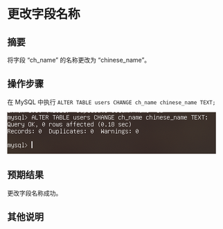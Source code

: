 # 更改字段名称

## 摘要

将字段 “ch_name” 的名称更改为 “chinese_name”。

## 操作步骤

在 MySQL 中执行 `ALTER TABLE users CHANGE ch_name chinese_name TEXT;`

![更改字段名称](./img/更改字段名称.png)

## 预期结果

更改字段名称成功。

## 其他说明

